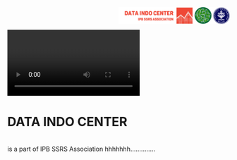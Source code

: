 <img src="https://github.com/dataindo-ssrs/.github/blob/a17fa9122f107b29ca587fb51e1c9a625ebd6683/admin/Logo_DataIndo_SSRS_IPB_kiri.png" title="Data Stat Center" width="50%" align="right"/>
<br />
<br />
<br /> <video src="https://github.com/dataindo-ssrs/.github/blob/2c31aa30f46e5830d799ba048e2ac8908031806f/bahan/BG-WEBSITE%20-dataindo-fiks.mp4"></video>


# DATA INDO CENTER
<br />is a part of IPB SSRS Association
hhhhhhh..............
